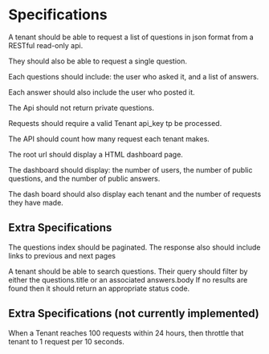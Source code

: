 
# Specifications

A tenant should be able to request a list of questions in json format from a RESTful read-only api.

They should also be able to request a single question.

Each questions should include: the user who asked it, and a list of answers.

Each answer should also include the user who posted it.

The Api should not return private questions.

Requests should require a valid Tenant api_key tp be processed.

The API should count how many request each tenant makes.

The root url should display a HTML dashboard page.

The dashboard should display: the number of users, the number of public questions, and the number of public answers.

The dash board should also display each tenant and the number of requests they have made.

## Extra Specifications

The questions index should be paginated.
The response also should include links to previous and next pages

A tenant should be able to search questions.
Their query should filter by either the questions.title or an associated answers.body
If no results are found then it should return an appropriate status code.


## Extra Specifications (not currently implemented)

When a Tenant reaches 100 requests within 24 hours, 
then throttle that tenant to 1 request per 10 seconds.

